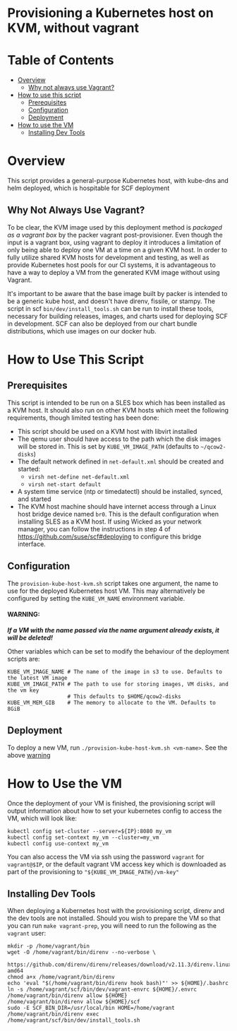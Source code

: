 # Provisioning a Kubernetes host on KVM, without vagrant

# Table of Contents

  * [Overview](#overview)
    * [Why not always use Vagrant?](#why-not-always-use-vagrant)
  * [How to use this script](#how-to-use-this-script)
    * [Prerequisites](#prerequisites)
    * [Configuration](#configuration)
    * [Deployment](#deployment)
  * [How to use the VM](#how-to-use-the-vm)
    * [Installing Dev Tools](#installing-dev-tools)


# Overview

This script provides a general-purpose Kubernetes host, with kube-dns and helm deployed,
which is hospitable for SCF deployment

## Why Not Always Use Vagrant?

To be clear, the KVM image used by this deployment method is *packaged as a vagrant box* by
the packer vagrant post-provisioner. Even though the input is a vagrant box, using vagrant
to deploy it introduces a limitation of only being able to deploy one VM at a time on a
given KVM host. In order to fully utilize shared KVM hosts for development and testing, as
well as provide Kubernetes host pools for our CI systems, it is advantageous to have a way
to deploy a VM from the generated KVM image without using Vagrant.

It's important to be aware that the base image built by packer is intended to be a generic
kube host, and doesn't have direnv, fissile, or stampy. The script in scf
`bin/dev/install_tools.sh` can be run to install these tools, necessary for building
releases, images, and charts used for deploying SCF in development. SCF can also be
deployed from our chart bundle distributions, which use images on our docker hub.

# How to Use This Script

## Prerequisites

This script is intended to be run on a SLES box which has been installed as a KVM host. It
should also run on other KVM hosts which meet the following requirements, though limited
testing has been done:
- This script should be used on a KVM host with libvirt installed
- The qemu user should have access to the path which the disk images will be stored in.
  This is set by `KUBE_VM_IMAGE_PATH` (defaults to `~/qcow2-disks`)
- The default network defined in `net-default.xml` should be created and started:
  - `virsh net-define net-default.xml`
  - `virsh net-start default`
- A system time service (ntp or timedatectl) should be installed, synced, and started
- The KVM host machine should have internet access through a Linux host bridge device named
  `br0`. This is the default configuration when installing SLES as a KVM host. If using
  Wicked as your network manager, you can follow the instructions in step 4 of
  https://github.com/suse/scf#deploying to configure this bridge interface.

## Configuration

The `provision-kube-host-kvm.sh` script takes one argument, the name to use for the
deployed Kubernetes host VM. This may alternatively be configured by setting the
`KUBE_VM_NAME` environment variable.

#### WARNING:
_**If a VM with the name passed via the name argument already exists, it will be deleted!**_

Other variables which can be set to modify the behaviour of the deployment scripts are:

```
KUBE_VM_IMAGE_NAME # The name of the image in s3 to use. Defaults to the latest VM image
KUBE_VM_IMAGE_PATH # The path to use for storing images, VM disks, and the vm key
                   # This defaults to $HOME/qcow2-disks
KUBE_VM_MEM_GIB    # The memory to allocate to the VM. Defaults to 8GiB
```

## Deployment

To deploy a new VM, run `./provision-kube-host-kvm.sh <vm-name>`. See the above
[warning](#warning)

# How to Use the VM

Once the deployment of your VM is finished, the provisioning script will output information
about how to set your kubernetes config to access the VM, which will look like:

```
kubectl config set-cluster --server=${IP}:8080 my_vm
kubectl config set-context my_vm --cluster=my_vm
kubectl config use-context my_vm
```

You can also access the VM via ssh using the password `vagrant` for `vagrant@$IP`, or the
default vagrant VM access key which is downloaded as part of the provisioning to
`"${KUBE_VM_IMAGE_PATH}/vm-key"`

## Installing Dev Tools

When deploying a Kubernetes host with the provisioning script, direnv and the dev tools are
not installed. Should you wish to prepare the VM so that you can run `make vagrant-prep`,
you will need to run the following as the `vagrant` user:

```
mkdir -p /home/vagrant/bin
wget -O /home/vagrant/bin/direnv --no-verbose \
  https://github.com/direnv/direnv/releases/download/v2.11.3/direnv.linux-amd64
chmod a+x /home/vagrant/bin/direnv
echo 'eval "$(/home/vagrant/bin/direnv hook bash)"' >> ${HOME}/.bashrc
ln -s /home/vagrant/scf/bin/dev/vagrant-envrc ${HOME}/.envrc
/home/vagrant/bin/direnv allow ${HOME}
/home/vagrant/bin/direnv allow ${HOME}/scf
sudo -E SCF_BIN_DIR=/usr/local/bin HOME=/home/vagrant /home/vagrant/bin/direnv exec /home/vagrant/scf/bin/dev/install_tools.sh
```
